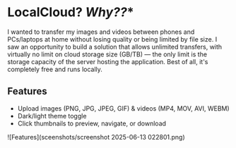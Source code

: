 # LocalCloud? *Why??**
I wanted to transfer my images and videos between phones and PCs/laptops at home without losing quality or being limited by file size. I saw an opportunity to build a solution that allows unlimited transfers, with virtually no limit on cloud storage size (GB/TB) — the only limit is the storage capacity of the server hosting the application. Best of all, it's completely free and runs locally.

## Features

- Upload images (PNG, JPG, JPEG, GIF)  &  videos (MP4, MOV, AVI, WEBM)
- Dark/light theme toggle  
- Click thumbnails to preview, navigate, or download

![Features](sceenshots/screenshot 2025-06-13 022801.png)
